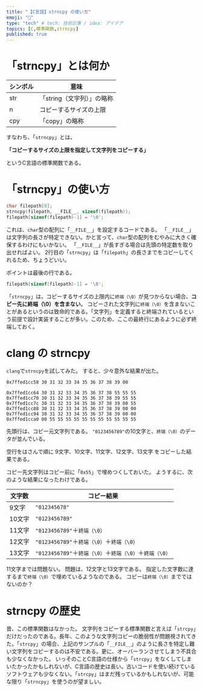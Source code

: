```yaml
---
title: "【C言語】strncpy の使い方"
emoji: "🌊"
type: "tech" # tech: 技術記事 / idea: アイデア
topics: [C,標準関数,strncpy]
published: true
---
```

# 「strncpy」とは何か

| シンボル | 意味 |
| ---- | ---- |
| str | 「string（文字列）」の略称 |
| n | コピーするサイズの上限 |
| cpy | 「copy」の略称 |

すなわち、「`strncpy`」とは、

**「コピーするサイズの上限を指定して文字列をコピーする」**

というC言語の標準関数である。

# 「strncpy」の使い方

```c
char filepath[8];
strncpy(filepath, __FILE__, sizeof(filepath));
filepath[sizeof(filepath)-1] = '\0';
```

これは、`char`型の配列に「`__FILE__`」を設定するコードである。
「`__FILE__`」は文字列の長さが特定できない。かと言って、`char`型の配列をむやみに大きく確保するわけにもいかない。 「`__FILE__`」が長すぎる場合は先頭の特定数を取り出せればよい。
2行目の「`strncpy`」は「`filepath`」の長さまでをコピーしてくれるため、ちょうどいい。

ポイントは最後の行である。

```c
filepath[sizeof(filepath)-1] = '\0';
```

「`strncpy`」は、コピーするサイズの上限内に`終端（\0）`が見つからない場合、**コピー先に終端（\0）を含まない**。
コピーされた文字列に`終端（\0）`を含まないことがあるというのは致命的である。「文字列」を定義すると終端されているという前提で設計実装することが多い。このため、ここの最終行にあるように必ず終端しておく。

# clang の strncpy

`clang`で`strncpy`を試してみた。
すると、少々意外な結果が出た。

```
0x7ffed1cc58 30 31 32 33 34 35 36 37 38 39 00

0x7ffed1cc64 30 31 32 33 34 35 36 37 38 55 55 55
0x7ffed1cc70 30 31 32 33 34 35 36 37 38 39 55 55
0x7ffed1cc7c 30 31 32 33 34 35 36 37 38 39 00 55
0x7ffed1cc88 30 31 32 33 34 35 36 37 38 39 00 00
0x7ffed1cc94 30 31 32 33 34 35 36 37 38 39 00 00
0x7ffed1cca0 00 55 55 55 55 55 55 55 55 55 55 55
```

先頭行は、コピー元文字列である。
`"0123456789"`の10文字と、`終端（\0）`のデータが並んでいる。

空行をはさんで順に
9文字、10文字、11文字、12文字、13文字
をコピーした結果である。

コピー先文字列はコピー前に「`0x55`」で埋めつくしておいた。
ようするに、次のような結果になったわけである。

| 文字数 | コピー結果 |
| ---- | ---- |
|  9文字 | `"012345678"` |
| 10文字 | `"0123456789"` |
| 11文字 | `"0123456789"`＋`終端（\0）` |
| 12文字 | `"0123456789"`＋`終端（\0）`＋`終端（\0）` |
| 13文字 | `"0123456789"`＋`終端（\0）`＋`終端（\0）`＋`終端（\0）` |

11文字までは問題ない。
問題は、12文字と13文字である。
指定した文字数に達するまで`終端（\0）`で埋めているようなのである。
コピーは`終端（\0）`までではないのか？

# strncpy の歴史

昔、この標準関数はなかった。
文字列をコピーする標準関数と言えば「`strcpy`」だけだったのである。長年、このような文字列コピーの脆弱性が問題視されてきた。「`strcpy`」の場合、上記のサンプルの「`__FILE__`」のように長さを特定し難い文字列をコピーするのは不安である。更に、オーバーランさせてしまう不具合も少なくなかった。
いっそのことC言語の仕様から「`strcpy`」をなくしてしまいたかったかもしれないが、C言語の歴史は長い。古いコードを使い続けているソフトウェアも少なくない。「`strcpy`」はまだ残っているかもしれないが、可能な限り「`strncpy`」を使うのが望ましい。
